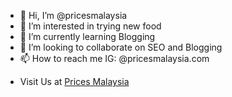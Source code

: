 - 👋 Hi, I’m @pricesmalaysia
- 👀 I’m interested in trying new food
- 🌱 I’m currently learning Blogging
- 💞️ I’m looking to collaborate on SEO and Blogging
- 📫 How to reach me IG: @pricesmalaysia.com
- <p>Visit Us at <a href="https://pricesmalaysia.com/">Prices Malaysia</a></p>

<!---
pricesmalaysia/pricesmalaysia is a ✨ special ✨ repository because its `README.md` (this file) appears on your GitHub profile.
You can click the Preview link to take a look at your changes.
--->
